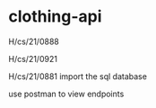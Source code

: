 # clothing-api

 H/cs/21/0888

H/cs/21/0921

H/cs/21/0881
import the sql database

use postman to view endpoints
